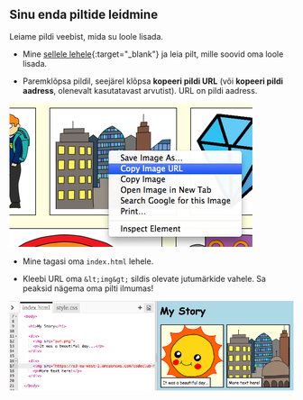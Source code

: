 ## Sinu enda piltide leidmine

Leiame pildi veebist, mida su loole lisada.

+ Mine [sellele lehele](http://jumpto.cc/html-images){:target="_blank"} ja leia pilt, mille soovid oma loole lisada.

+ Paremklõpsa pildil, seejärel klõpsa **kopeeri pildi URL** (või **kopeeri pildi aadress**, olenevalt kasutatavast arvutist). URL on pildi aadress.

![kuvatõmmis](images/story-url.png)

+ Mine tagasi oma `index.html` lehele.

+ Kleebi URL oma `&lt;img&gt;` sildis olevate jutumärkide vahele. Sa peaksid nägema oma pilti ilmumas!

![kuvatõmmis](images/story-image.png)